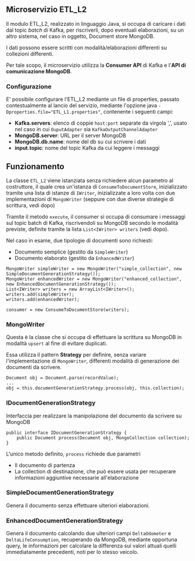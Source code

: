 ## Microservizio ETL_L2

Il modulo ETL_L2, realizzato in linguaggio Java, si occupa di caricare i dati dal topic _batch_ di Kafka, per 
riscriverli, dopo eventuali elaborazioni, su un altro sistema, nel caso in oggetto, Document store MongoDB.

I dati possono essere scritti con modalità/elaborazioni differenti su collezioni differenti. 

Per tale scopo, il microservizio utilizza la **Consumer API** di Kafka e l'**API di comunicazione MongoDB**.

### Configurazione
E' possibile configurare l'ETL_L2 mediante un file di properties, passato contestualmente al lancio del servizio, 
mediante l'opzione java `-Dproperties.file="ETL_L1.properties"`, contenente i seguenti campi:

- **Kafka.servers**: elenco di coppie `host:port` separate da virgola ',', usato nel caso in cui `OuputAdapter` sia `KafkaOutputChannelAdapter`
- **MongoDB.server**: URL per il server MongoDB
- **MongoDB.db.name**: nome del db su cui scrivere i dati
- **input.topic**: nome del topic Kafka da cui leggere i messaggi

## Funzionamento
La classe `ETL_L2` viene istanziata senza richiedere alcun parametro al costruttore, il quale crea un'istanza di 
`ConsumeToDocumentStore`, inizializzato tramite una lista di istanze di `IWriter`, inizializzate a loro volta con due 
implementazioni di `MongoWriter` (seppure con due diverse strategie di scrittura, vedi dopo)

Tramite il metodo `execute`, il consumer si occupa di consumare i messaggi sul topic batch di Kafka, riscrivendoli su 
MongoDB secondo le modalità previste, definite tramite la lista `List<IWriter> writers` (vedi dopo). 

Nel caso in esame, due tipologie di documenti sono richiesti:

- Documento semplice (gestito da `SimpleWriter`)
- Documento elaborato (gestito da `EnhancedWriter`)

```
MongoWriter simpleWriter = new MongoWriter("simple_collection", new SimpleDocumentGenerationStrategy());
MongoWriter enhancedWriter = new MongoWriter("enhanced_collection", new EnhancedDocumentGenerationStrategy());
List<IWriter> writers = new ArrayList<IWriter>();
writers.add(simpleWriter);
writers.add(enhancedWriter);

consumer = new ConsumeToDocumentStore(writers);
```

### MongoWriter
Questa è la classe che si occupa di effettuare la scrittura su MongoDB in modalità `upsert` al fine di evitare duplicati.
 
Essa utilizza il pattern __Strategy__ per definire, senza variare l'implementazione di `MongoWriter`, differenti 
modalità di generazione dei documenti da scrivere.

```
Document obj = Document.parse(recordValue);
...
obj = this.documentGenerationStrategy.process(obj, this.collection);
```

### IDocumentGenerationStrategy
Interfaccia per realizzare la manipolazione del documento da scrivere su MongoDB
```
public interface IDocumentGenerationStrategy {
    public Document process(Document obj, MongoCollection collection);
}
```
L'unico metodo definito, `process` richiede due parametri
- Il documento di partenza
- La collection di destinazione, che può essere usata per recuperare informazioni aggiuntive necessarie all'elaborazione

### SimpleDocumentGenerationStrategy
Genera il documento senza effettuare ulteriori elaborazioni.

### EnhancedDocumentGenerationStrategy
Genera il documento calcolando due ulteriori campi `DeltaOdometer` e `DeltaLifeConsumption`, recuperando da MongoDB, 
mediante opportuna query, le informazioni per calcolare la differenza sui valori attuali quelli immediatamente 
precedenti, noti per lo stesso veicolo.
